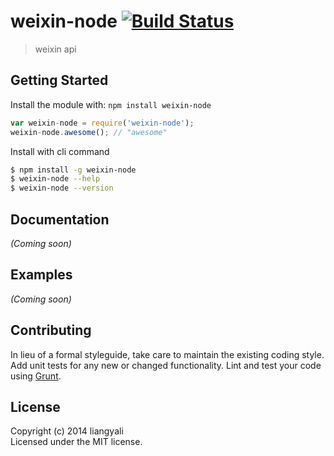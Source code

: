 # weixin-node [![Build Status](https://secure.travis-ci.org/liangyali/weixin-node.png?branch=master)](http://travis-ci.org/liangyali/weixin-node)

> weixin api 


## Getting Started

Install the module with: `npm install weixin-node`

```js
var weixin-node = require('weixin-node');
weixin-node.awesome(); // "awesome"
```

Install with cli command

```sh
$ npm install -g weixin-node
$ weixin-node --help
$ weixin-node --version
```




## Documentation

_(Coming soon)_


## Examples

_(Coming soon)_


## Contributing

In lieu of a formal styleguide, take care to maintain the existing coding style. Add unit tests for any new or changed functionality. Lint and test your code using [Grunt](http://gruntjs.com).


## License

Copyright (c) 2014 liangyali  
Licensed under the MIT license.
